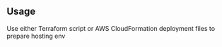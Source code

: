 


## Usage

Use either Terraform script or AWS CloudFormation deployment files to prepare hosting env
